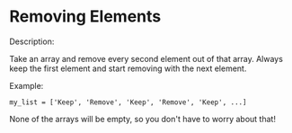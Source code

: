 # Removing Elements
Description:

Take an array and remove every second element out of that array. Always keep the first element and start removing with the next element.

Example:

```my_list = ['Keep', 'Remove', 'Keep', 'Remove', 'Keep', ...]```

None of the arrays will be empty, so you don't have to worry about that!
